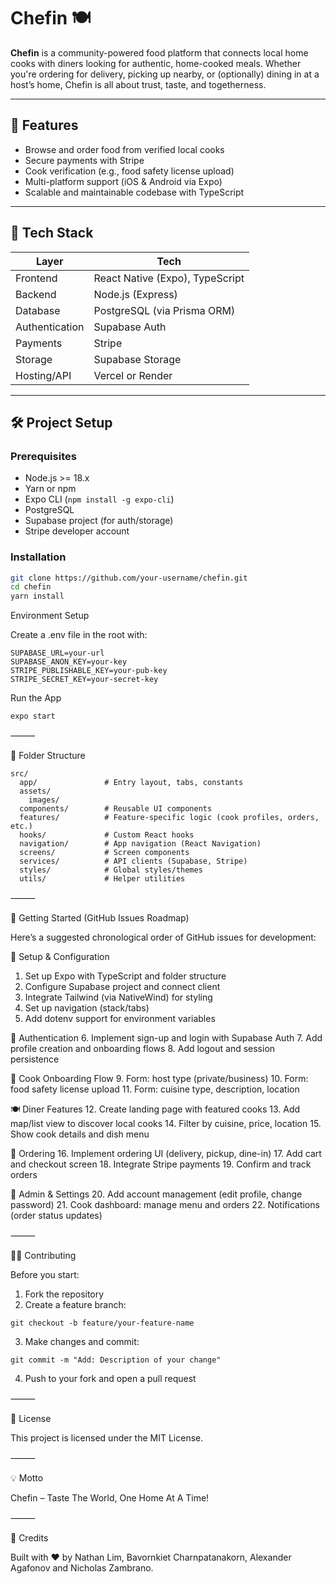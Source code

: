 # Chefin 🍽️

**Chefin** is a community-powered food platform that connects local home cooks with diners looking for authentic, home-cooked meals. Whether you're ordering for delivery, picking up nearby, or (optionally) dining in at a host’s home, Chefin is all about trust, taste, and togetherness.

---

## 🌟 Features

- Browse and order food from verified local cooks
- Secure payments with Stripe
- Cook verification (e.g., food safety license upload)
- Multi-platform support (iOS & Android via Expo)
- Scalable and maintainable codebase with TypeScript

---

## 🧱 Tech Stack

| Layer          | Tech                            |
| -------------- | ------------------------------- |
| Frontend       | React Native (Expo), TypeScript |
| Backend        | Node.js (Express)               |
| Database       | PostgreSQL (via Prisma ORM)     |
| Authentication | Supabase Auth                   |
| Payments       | Stripe                          |
| Storage        | Supabase Storage                |
| Hosting/API    | Vercel or Render                |

---

## 🛠️ Project Setup

### Prerequisites

- Node.js >= 18.x
- Yarn or npm
- Expo CLI (`npm install -g expo-cli`)
- PostgreSQL
- Supabase project (for auth/storage)
- Stripe developer account

### Installation

```bash
git clone https://github.com/your-username/chefin.git
cd chefin
yarn install
```

Environment Setup

Create a .env file in the root with:

```
SUPABASE_URL=your-url
SUPABASE_ANON_KEY=your-key
STRIPE_PUBLISHABLE_KEY=your-pub-key
STRIPE_SECRET_KEY=your-secret-key
```

Run the App

```
expo start
```

⸻

📁 Folder Structure

```
src/
  app/               # Entry layout, tabs, constants
  assets/
    images/
  components/        # Reusable UI components
  features/          # Feature-specific logic (cook profiles, orders, etc.)
  hooks/             # Custom React hooks
  navigation/        # App navigation (React Navigation)
  screens/           # Screen components
  services/          # API clients (Supabase, Stripe)
  styles/            # Global styles/themes
  utils/             # Helper utilities
```

⸻

🚀 Getting Started (GitHub Issues Roadmap)

Here’s a suggested chronological order of GitHub issues for development:

🔧 Setup & Configuration

1.  Set up Expo with TypeScript and folder structure
2.  Configure Supabase project and connect client
3.  Integrate Tailwind (via NativeWind) for styling
4.  Set up navigation (stack/tabs)
5.  Add dotenv support for environment variables

👤 Authentication 6. Implement sign-up and login with Supabase Auth 7. Add profile creation and onboarding flows 8. Add logout and session persistence

🍳 Cook Onboarding Flow 9. Form: host type (private/business) 10. Form: food safety license upload 11. Form: cuisine type, description, location

🍽️ Diner Features 12. Create landing page with featured cooks 13. Add map/list view to discover local cooks 14. Filter by cuisine, price, location 15. Show cook details and dish menu

🛒 Ordering 16. Implement ordering UI (delivery, pickup, dine-in) 17. Add cart and checkout screen 18. Integrate Stripe payments 19. Confirm and track orders

🧾 Admin & Settings 20. Add account management (edit profile, change password) 21. Cook dashboard: manage menu and orders 22. Notifications (order status updates)

⸻

🧑‍💻 Contributing

Before you start:

1. Fork the repository
2. Create a feature branch:

```
git checkout -b feature/your-feature-name
```

3. Make changes and commit:

```
git commit -m "Add: Description of your change"
```

4. Push to your fork and open a pull request

⸻

📄 License

This project is licensed under the MIT License.

⸻

💡 Motto

Chefin – Taste The World, One Home At A Time!

⸻

🙌 Credits

Built with ❤️ by Nathan Lim, Bavornkiet Charnpatanakorn, Alexander Agafonov and Nicholas Zambrano.
